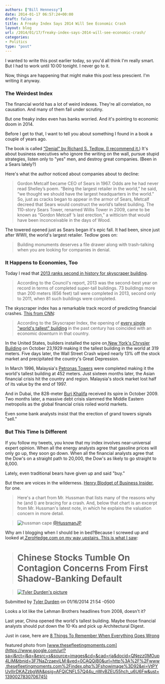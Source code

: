 ```yaml
---
authors: ["Bill Hennessy"]
date: 2014-01-17 06:57:24+00:00
draft: false
title: A Freaky Index Says 2014 Will See Economic Crash
layout: blog
url: /2014/01/17/freaky-index-says-2014-will-see-economic-crash/
categories:
- Politics
type: "post"
---
```


I wanted to write this post earlier today, so you'd all think I'm really smart. But I had to work until 10:00 tonight. I never go to it.

Now, things are happening that might make this post less prescient. I'm writing it anyway.


### The Weirdest Index


The financial world has a lot of weird indexes. They're all correlation, no causation. And many of them fail under scrutiny.

But one freaky index even has banks worried. And it's pointing to economic doom in 2014.

Before I get to that, I want to tell you about something I found in a book a couple of years ago.

The book is called ["Denial" by Richard S. Tedlow. (I recommend it.](https://www.amazon.com/Denial-Self-Deception-False-Beliefs-Origins-ebook/dp/B00A2CF28Q/?s=books&ie=UTF8&qid=1389940061&sr=1-3&keywords=Denial)) It's about business executives who ignore the writing on the wall, pursue stupid strategies, listen only to "yes" men, and destroy great companies. (Been in a Sears lately?)

Here's what the author noticed about companies about to decline:


> Gordon Metcalf became CEO of Sears in 1967. Odds are he had never read Shelley’s poem. “Being the largest retailer in the world,” he said, “we thought we should have the largest headquarters in the world.” So, just as cracks began to appear in the armor of Sears, Metcalf decreed that Sears would construct the world’s tallest building. The 110-story Sears Tower, renamed Willis Tower in 2009, came to be known as “Gordon Metcalf ’s last erection,” a witticism that would have been inconceivable in the days of Wood.


The towered opened just as Sears began it's epic fall. It had been, since just after WWII, the world's largest retailer. Tedlow goes on:


> Building monuments deserves a file drawer along with trash-talking when you are looking for companies in denial.




### It Happens to Economies, Too


Today I read that [2013 ranks second in history for skyscraper building](https://www.businessinsider.com/2013-was-a-remarkable-year-for-skyscrapers-2014-1).


> According to the Council's report, 2013 was the second-best year on record in terms of completed super-tall buildings. 73 buildings more than 200 meters (656 feet) tall were completed in 2013, second only to 2011, when 81 such buildings were completed.


The skyscraper index has a remarkable track record of predicting financial crashes. [This from CNN](https://edition.cnn.com/2013/08/05/business/china-sky-city-skyscraper-index/index.html):


> According to the Skyscraper Index, the opening of [every single "world's tallest" building](https://www.cnn.com/2010/WORLD/asiapcf/01/08/skyscrapers.rise.markets.fall/index.html) in the past century has coincided with an economic downturn in that country.

In the United States, builders installed the spire on[ New York's Chrysler Building](https://www.emporis.com/statistics/worlds-tallest-buildings) on October 23,1929 making it the tallest building in the world at 319 meters. Five days later, the Wall Street Crash wiped nearly 13% off the stock market and precipitated the country's Great Depression.

In March 1996, Malaysia's [Petronas Towers](https://www.emporis.com/statistics/worlds-tallest-buildings) were completed making it the world's tallest building at 452 meters. Just sixteen months later, the Asian financial crisis hit the country and region. Malaysia's stock market lost half of its value by the end of 1997.

And in Dubai, the 828-meter [Burj Khalifa](https://www.emporis.com/statistics/worlds-tallest-buildings) received its spire in October 2009. Two months later, a massive debt crisis slammed the Middle Eastern metropolis as the global financial crisis roiled world markets.


Even some bank analysts insist that the erection of grand towers signals "sell."


### But This Time Is Different


If you follow my tweets, you know that my index involves near-universal expert opinion. When all the energy analysts agree that gasoline prices will only go up, they soon go down. When all the financial analysts agree that the Dow's on a straight path to 20,000, the Dow's as likely to go straight to 8,000.

Lately, even traditional bears have given up and said "buy."

But there are voices in the wilderness. [Henry Blodget of Business Insider](https://www.businessinsider.com/be-prepared-for-stocks-to-crash-2013-11), for one.


> Here's a chart from Mr. Hussman that lists many of the reasons why he (and I) are bracing for a crash. And, below that chart is an excerpt from Mr. Hussman's latest note, in which he explains the valuation concern in more detail.

> 
> ![hussman cape](https://static3.businessinsider.com/image/527e2ae96bb3f7da55c15376-1200-1035/byj8yifcuaezopr.png%20large.png)
[@HussmanJP](https://twitter.com/hussmanjp/status/398846065404694528/photo/1/large)
> 
> 










Why am I blogging when I should be in bed?Because I screwed up and looked at[ ZeroHedge.com on my way upstairs. This is what I saw](https://www.zerohedge.com/news/2014-01-16/chinese-stocks-tumble-contagion-concerns-first-shadow-banking-default):


> 

> 
> # Chinese Stocks Tumble On Contagion Concerns From First Shadow-Banking Default
> 
> 

> 
> [![Tyler Durden's picture](https://www.zerohedge.com/sites/default/files/pictures/picture-5.jpg)
](https://www.zerohedge.com/users/tyler-durden)
> 
> 
Submitted by [Tyler Durden](https://www.zerohedge.com/users/tyler-durden) on 01/16/2014 21:54 -0500


Looks a lot like the Lehman Brothers headlines from 2008, doesn't it?

Last year, China opened the world's tallest building. Maybe those financial analysts should put down the 10-Ks and pick up Architectural Digest.

Just in case, here are [8 Things To Remember When Everything Goes Wrong](https://www.marcandangel.com/2014/01/08/8-things-to-remember-when-everything-goes-wrong/)

featured photo from [www.thesefleetingmoments.com](https://www.google.com/url?sa=i&rct=j&q=&esrc=s&source=images&cd=&cad=rja&docid=QNezz0MOup4LiM&tbnid=3F7NaZrzaevjLM:&ved=0CAQQjB0&url=http%3A%2F%2Fwww.thesefleetingmoments.com%2Findex.php%3Fshowimage%3D92&ei=VtPYUvIIirDKAZzbgWA&psig=AFQjCNFL57Q44u_nWvBZEU55hch_u6U6Fw&ust=1390027830706745)


